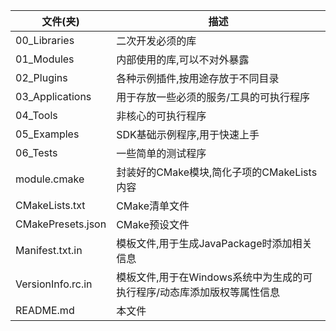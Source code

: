 | 文件(夹)          | 描述                                                         |
| ----------------- | ------------------------------------------------------------ |
| 00_Libraries         | 二次开发必须的库                                             |
| 01_Modules           | 内部使用的库,可以不对外暴露                                  |
| 02_Plugins           | 各种示例插件,按用途存放于不同目录                            |
| 03_Applications      | 用于存放一些必须的服务/工具的可执行程序                    |
| 04_Tools             | 非核心的可执行程序                                           |
| 05_Examples          | SDK基础示例程序,用于快速上手                                 |
| 06_Tests             | 一些简单的测试程序                                           |
| module.cmake      | 封装好的CMake模块,简化子项的CMakeLists内容                   |
| CMakeLists.txt    | CMake清单文件                                                |
| CMakePresets.json | CMake预设文件                                                |
| Manifest.txt.in   | 模板文件,用于生成JavaPackage时添加相关信息                   |
| VersionInfo.rc.in | 模板文件,用于在Windows系统中为生成的可执行程序/动态库添加版权等属性信息 |
| README.md         | 本文件                                                       |
